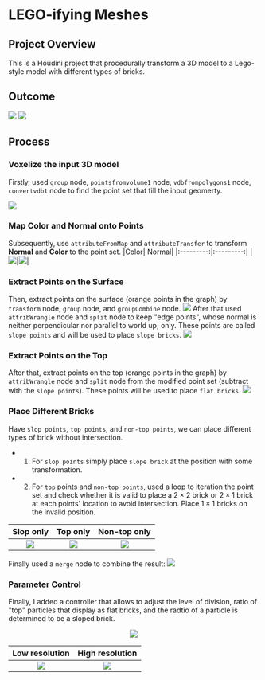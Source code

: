 # LEGO-ifying Meshes

## Project Overview
This is a Houdini project that procedurally transform a 3D model to a Lego-style model with different types of bricks. 

## Outcome
![](img/monster.jpg)
![](img/wahoo.jpg)

## Process
### Voxelize the input 3D model
Firstly, used `group` node, `pointsfromvolume1` node, `vdbfrompolygons1` node, `convertvdb1` node to find the point set that fill the input geomerty. 

![](img/voxel.png)

### Map Color and Normal onto Points
Subsequently, use `attributeFromMap` and `attributeTransfer` to transform **Normal** and **Color** to the point set.
|Color| Normal|
|:---------:|:---------:|
|![](img/color.png)|![](img/normal.png)|

### Extract Points on the Surface
Then, extract points on the surface (orange points in the graph) by `transform` node, `group` node, and `groupCombine` node. 
![](img/surface.png)
After that used `attribWrangle` node and `split` node to keep "edge points", whose normal is neither perpendicular nor parallel to world up, only. These points are called `slope points` and will be used to place `slope bricks`.
![](img/slope.png)

### Extract Points on the Top
After that, extract points on the top (orange points in the graph) by `attribWrangle` node and `split` node from the modified point set (subtract with the `slope points`). These points will be used to place `flat bricks`.
![](img/top.png)

### Place Different Bricks
Have `slop points`, `top points`, and `non-top points`, we can place different types of brick without intersection.
- 1. For `slop points` simply place `slope brick` at the position with some transformation.
- 2. For `top` points and `non-top points`, used a loop to iteration the point set and check whether it is valid to place a $2\times 2$ brick or $2\times 1$ brick at each points' location to avoid intersection. Place $1\times 1$ bricks on the invalid position.

|Slop only| Top only| Non-top only|
|:---------:|:---------:|:---------:|
|![](img/slope_bricks.png)|![](img/top_bricks.png)|![](img/nontop_bricks.png)|

Finally used a `merge` node to combine the result:
![](img/combined.png)

### Parameter Control
Finally, I added a controller that allows to adjust the level of division, ratio of "top" particles that display as flat bricks, and the radtio of a particle is determined to be a sloped brick.

<p align = "center">
 <img src = "./img/controller.png">
</p>

|Low resolution| High resolution|
|:---------:|:---------:|
|![](img/low_res.png)|![](img/combined.png)|